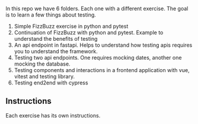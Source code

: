 In this repo we have 6 folders. Each one with a different exercise. The goal is to learn a few things about testing.
1. Simple FizzBuzz exercise in python and pytest
2. Continuation of FizzBuzz with python and pytest. Example to understand the benefits of testing
3. An api endpoint in fastapi. Helps to understand how testing apis requires you to understand the framework.
4. Testing two api endpoints. One requires mocking dates, another one mocking the database.
5. Testing components and interactions in a frontend application with vue, vitest and testing library.
6. Testing end2end with cypress

## Instructions
Each exercise has its own instructions.
